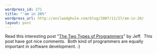 ```yaml
---
wordpress_id: 271
title: "'am in 20%"
wordpress_url: http://anilwadghule.com/blog/2007/11/27/am-in-20/
layout: post
---
```

Read this interesting post "<a href="http://www.codinghorror.com/blog/archives/001002.html" target="_blank">The Two Types of Programmers</a>" by Jeff.  This post have got nice comments.  Both kind of programmers are equally important in software development. :)
